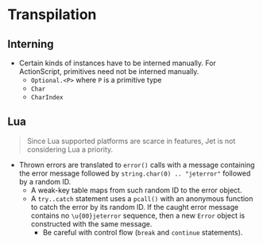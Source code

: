 # Transpilation

## Interning

* Certain kinds of instances have to be interned manually. For ActionScript, primitives need not be interned manually.
  * `Optional.<P>` where `P` is a primitive type
  * `Char`
  * `CharIndex`

## Lua

> Since Lua supported platforms are scarce in features, Jet is not considering Lua a priority.

* Thrown errors are translated to `error()` calls with a message containing the error message followed by `string.char(0) .. "jeterror"` followed by a random ID.
  * A weak-key table maps from such random ID to the error object.
  * A `try..catch` statement uses a `pcall()` with an anonymous function to catch the error by its random ID. If the caught error message contains no `\u{00}jeterror` sequence, then a new `Error` object is constructed with the same message.
    * Be careful with control flow (`break` and `continue` statements).
